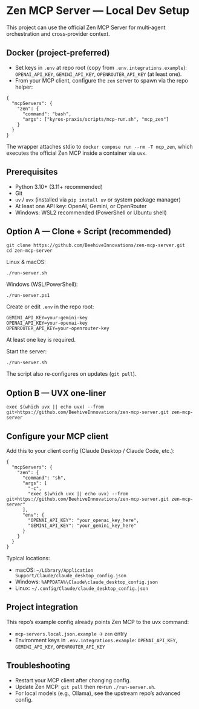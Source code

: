 # Zen MCP Server — Local Dev Setup

This project can use the official Zen MCP Server for multi‑agent orchestration and cross‑provider context.

## Docker (project‑preferred)

- Set keys in `.env` at repo root (copy from `.env.integrations.example`): `OPENAI_API_KEY`, `GEMINI_API_KEY`, `OPENROUTER_API_KEY` (at least one).
- From your MCP client, configure the `zen` server to spawn via the repo helper:

```
{
  "mcpServers": {
    "zen": {
      "command": "bash",
      "args": ["kyros-praxis/scripts/mcp-run.sh", "mcp_zen"]
    }
  }
}
```

The wrapper attaches stdio to `docker compose run --rm -T mcp_zen`, which executes the official Zen MCP inside a container via `uvx`.

## Prerequisites
- Python 3.10+ (3.11+ recommended)
- Git
- `uv` / `uvx` (installed via `pip install uv` or system package manager)
- At least one API key: OpenAI, Gemini, or OpenRouter
- Windows: WSL2 recommended (PowerShell or Ubuntu shell)

## Option A — Clone + Script (recommended)

```
git clone https://github.com/BeehiveInnovations/zen-mcp-server.git
cd zen-mcp-server
```

Linux & macOS:
```
./run-server.sh
```
Windows (WSL/PowerShell):
```
./run-server.ps1
```

Create or edit `.env` in the repo root:
```
GEMINI_API_KEY=your-gemini-key
OPENAI_API_KEY=your-openai-key
OPENROUTER_API_KEY=your-openrouter-key
```
At least one key is required.

Start the server:
```
./run-server.sh
```
The script also re‑configures on updates (`git pull`).

## Option B — UVX one‑liner

```
exec $(which uvx || echo uvx) --from git+https://github.com/BeehiveInnovations/zen-mcp-server.git zen-mcp-server
```

## Configure your MCP client
Add this to your client config (Claude Desktop / Claude Code, etc.):

```
{
  "mcpServers": {
    "zen": {
      "command": "sh",
      "args": [
        "-c",
        "exec $(which uvx || echo uvx) --from git+https://github.com/BeehiveInnovations/zen-mcp-server.git zen-mcp-server"
      ],
      "env": {
        "OPENAI_API_KEY": "your_openai_key_here",
        "GEMINI_API_KEY": "your_gemini_key_here"
      }
    }
  }
}
```

Typical locations:
- macOS: `~/Library/Application Support/Claude/claude_desktop_config.json`
- Windows: `%APPDATA%\Claude\claude_desktop_config.json`
- Linux: `~/.config/Claude/claude_desktop_config.json`

## Project integration
This repo’s example config already points Zen MCP to the uvx command:
- `mcp-servers.local.json.example` → `zen` entry
- Environment keys in `.env.integrations.example`: `OPENAI_API_KEY`, `GEMINI_API_KEY`, `OPENROUTER_API_KEY`

## Troubleshooting
- Restart your MCP client after changing config.
- Update Zen MCP: `git pull` then re‑run `./run-server.sh`.
- For local models (e.g., Ollama), see the upstream repo’s advanced config.
